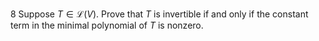 8 Suppose $T \in \mathcal{L}(V)$. Prove that $T$ is invertible if and only if the constant term in the minimal polynomial of $T$ is nonzero.
